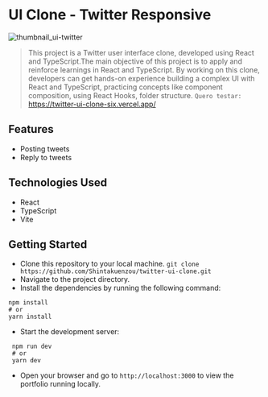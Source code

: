 # UI Clone - Twitter Responsive
![thumbnail_ui-twitter](https://github.com/Shintakuenzou/twitter-ui-clone/assets/91697813/5dc9d462-3e1b-474c-a2a0-c5b151f6ced3)
> This project is a Twitter user interface clone, developed using React and TypeScript.The main objective of this project is to apply and reinforce 
learnings in React and TypeScript. By working on this clone, developers can get hands-on experience building a complex UI with React and TypeScript, practicing concepts like component composition, using React Hooks, folder structure. ``Quero testar: ``<a href="https://twitter-ui-clone-six.vercel.app/" target="_blank">https://twitter-ui-clone-six.vercel.app/</a>
 

## Features
- Posting tweets
- Reply to tweets

## Technologies Used
- React
- TypeScript
- Vite

## Getting Started
- Clone this repository to your local machine.
```git clone https://github.com/Shintakuenzou/twitter-ui-clone.git```
- Navigate to the project directory.
- Install the dependencies by running the following command:
```
npm install
# or
yarn install
```
- Start the development server:
 ```
  npm run dev
  # or
  yarn dev
 ```
- Open your browser and go to ```http://localhost:3000``` to view the portfolio running locally.
